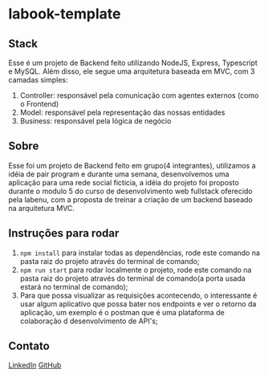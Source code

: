 # labook-template

## Stack
Esse é um projeto de Backend feito utilizando NodeJS, Express, Typescript 
e MySQL. Além disso, ele segue uma arquitetura baseada em MVC, com 3 camadas simples:

1. Controller: responsável pela comunicação com agentes externos 
(como o Frontend)
1. Model: responsável pela representação das nossas entidades
1. Business: responsável pela lógica de negócio

## Sobre
Esse foi um projeto de Backend feito em grupo(4 integrantes), utilizamos a idéia de pair program e durante uma semana, desenvolvemos uma aplicação para uma rede social ficticia, a idéia do projeto foi proposto durante o modulo 5 do curso de desenvolvimento web fullstack oferecido pela labenu, com a proposta de treinar a criação de um backend baseado na arquitetura MVC.

## Instruções para rodar
1. `npm install` para instalar todas as dependências, rode este comando na pasta raiz do projeto através do terminal de comando;
2. `npm run start` para rodar localmente o projeto, rode este comando na pasta raiz do projeto através do terminal de comando(a porta usada estará no terminal de comando);
3. Para que possa visualizar as requisições acontecendo, o interessante é usar algum aplicativo que possa bater nos endpoints e ver o retorno da aplicação, um exemplo é o postman que é uma plataforma de colaboração d desenvolvimento de API's;

## Contato
[LinkedIn](https://www.linkedin.com/in/nilson-kuroki/)
[GitHub](https://github.com/NilsonKuroki)